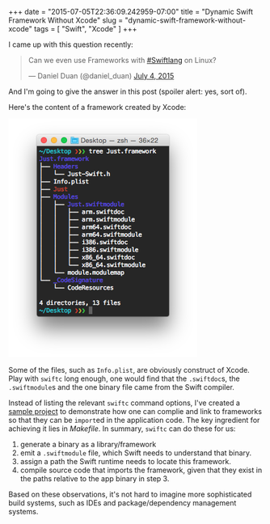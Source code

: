 +++
date = "2015-07-05T22:36:09.242959-07:00"
title = "Dynamic Swift Framework Without Xcode"
slug = "dynamic-swift-framework-without-xcode"
tags = [ "Swift", "Xcode" ]
+++

I came up with this question recently:

<blockquote class="twitter-tweet" lang="en"><p lang="en" dir="ltr">Can we even use Frameworks with <a href="https://twitter.com/hashtag/Swiftlang?src=hash">#Swiftlang</a> on Linux?</p>&mdash; Daniel Duan (@daniel_duan) <a href="https://twitter.com/daniel_duan/status/617470929241706496">July 4, 2015</a></blockquote> <script async src="//platform.twitter.com/widgets.js" charset="utf-8"></script>

And I'm going to give the answer in this post (spoiler alert: yes, sort of).

Here's the content of a framework created by Xcode:

![Just Framework Structure](images/2015/07/just-framework-structure.png)

Some of the files, such as `Info.plist`, are obviously construct of Xcode.
Play with `swiftc` long enough, one would find that the `.swiftdoc`s, the
`.swiftmodule`s and the one binary file came from the Swift compiler.

Instead of listing the relevant `swiftc` command options, I've created a [sample project](https://github.com/dduan/Swift-Framework-Without-Xcode) to demonstrate how one can complie and link to frameworks so that they can be `import`ed in the application code. The key ingredient for achieving it lies in *Makefile*. In summary, `swiftc` can do these for us:

1. generate a binary as a library/framework
2. emit a `.swiftmodule` file, which Swift needs to understand that binary.
3. assign a path the Swift runtime needs to locate this framework.
4. compile source code that imports the framework, given that they exist in the paths relative to the app binary in step 3.


Based on these observations, it's not hard to imagine more sophisticated build systems, such as IDEs and package/dependency management systems.
